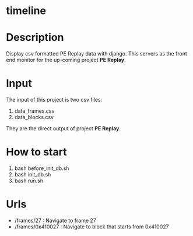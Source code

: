 timeline
========

# Description #
Display csv formatted PE Replay data with django.
This servers as the front end monitor for the up-coming project **PE Replay**.

# Input #
The input of this project is two csv files:
1. data_frames.csv
2. data_blocks.csv

They are the direct output of project **PE Replay**.

# How to start #
1. bash before_init_db.sh
2. bash init_db.sh
3. bash run.sh

# Urls #
* /frames/27  : Navigate to frame 27
* /frames/0x410027 : Navigate to block that starts from 0x410027

